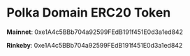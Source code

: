 # Polka Domain ERC20 Token

**Mainnet**: 0xe1A4c5BBb704a92599FEdB191f451E0d3a1ed842

**Rinkeby**: 0xe1A4c5BBb704a92599FEdB191f451E0d3a1ed842

